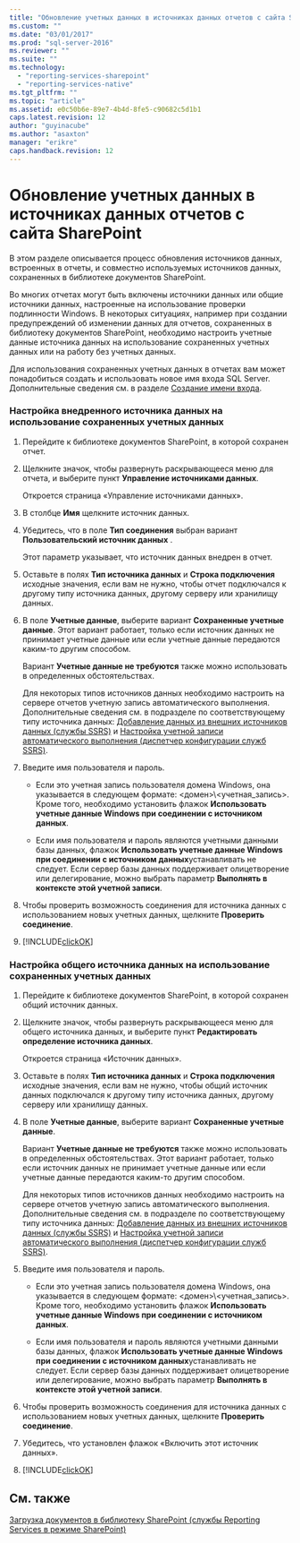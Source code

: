 ```yaml
---
title: "Обновление учетных данных в источниках данных отчетов с сайта SharePoint | Microsoft Docs"
ms.custom: ""
ms.date: "03/01/2017"
ms.prod: "sql-server-2016"
ms.reviewer: ""
ms.suite: ""
ms.technology: 
  - "reporting-services-sharepoint"
  - "reporting-services-native"
ms.tgt_pltfrm: ""
ms.topic: "article"
ms.assetid: e0c50b6e-89e7-4b4d-8fe5-c90682c5d1b1
caps.latest.revision: 12
author: "guyinacube"
ms.author: "asaxton"
manager: "erikre"
caps.handback.revision: 12
---
```

# Обновление учетных данных в источниках данных отчетов с сайта SharePoint
  В этом разделе описывается процесс обновления источников данных, встроенных в отчеты, и совместно используемых источников данных, сохраненных в библиотеке документов SharePoint.  
  
 Во многих отчетах могут быть включены источники данных или общие источники данных, настроенные на использование проверки подлинности Windows. В некоторых ситуациях, например при создании предупреждений об изменении данных для отчетов, сохраненных в библиотеку документов SharePoint, необходимо настроить учетные данные источника данных на использование сохраненных учетных данных или на работу без учетных данных.  
  
 Для использования сохраненных учетных данных в отчетах вам может понадобиться создать и использовать новое имя входа SQL Server. Дополнительные сведения см. в разделе [Создание имени входа](../../relational-databases/security/authentication-access/create-a-login.md).  
  
### Настройка внедренного источника данных на использование сохраненных учетных данных  
  
1.  Перейдите к библиотеке документов SharePoint, в которой сохранен отчет.  
  
2.  Щелкните значок, чтобы развернуть раскрывающееся меню для отчета, и выберите пункт **Управление источниками данных**.  
  
     Откроется страница «Управление источниками данных».  
  
3.  В столбце **Имя** щелкните источник данных.  
  
4.  Убедитесь, что в поле **Тип соединения** выбран вариант **Пользовательский источник данных** .  
  
     Этот параметр указывает, что источник данных внедрен в отчет.  
  
5.  Оставьте в полях **Тип источника данных** и **Строка подключения** исходные значения, если вам не нужно, чтобы отчет подключался к другому типу источника данных, другому серверу или хранилищу данных.  
  
6.  В поле **Учетные данные**, выберите вариант **Сохраненные учетные данные**. Этот вариант работает, только если источник данных не принимает учетные данные или если учетные данные передаются каким-то другим способом.  
  
     Вариант **Учетные данные не требуются** также можно использовать в определенных обстоятельствах.  
  
     Для некоторых типов источников данных необходимо настроить на сервере отчетов учетную запись автоматического выполнения. Дополнительные сведения см. в подразделе по соответствующему типу источника данных: [Добавление данных из внешних источников данных (службы SSRS)](../../reporting-services/report-data/add-data-from-external-data-sources-ssrs.md) и [Настройка учетной записи автоматического выполнения (диспетчер конфигурации служб SSRS)](../../reporting-services/install-windows/configure-the-unattended-execution-account-ssrs-configuration-manager.md).  
  
7.  Введите имя пользователя и пароль.  
  
    -   Если это учетная запись пользователя домена Windows, она указывается в следующем формате: \<домен>\\<учетная_запись\>. Кроме того, необходимо установить флажок **Использовать учетные данные Windows при соединении с источником данных**.  
  
    -   Если имя пользователя и пароль являются учетными данными базы данных, флажок **Использовать учетные данные Windows при соединении с источником данных**устанавливать не следует. Если сервер базы данных поддерживает олицетворение или делегирование, можно выбрать параметр **Выполнять в контексте этой учетной записи**.  
  
8.  Чтобы проверить возможность соединения для источника данных с использованием новых учетных данных, щелкните **Проверить соединение**.  
  
9. [!INCLUDE[clickOK](../../includes/clickok-md.md)]  
  
### Настройка общего источника данных на использование сохраненных учетных данных  
  
1.  Перейдите к библиотеке документов SharePoint, в которой сохранен общий источник данных.  
  
2.  Щелкните значок, чтобы развернуть раскрывающееся меню для общего источника данных, и выберите пункт **Редактировать определение источника данных**.  
  
     Откроется страница «Источник данных».  
  
3.  Оставьте в полях **Тип источника данных** и **Строка подключения** исходные значения, если вам не нужно, чтобы общий источник данных подключался к другому типу источника данных, другому серверу или хранилищу данных.  
  
4.  В поле **Учетные данные**, выберите вариант **Сохраненные учетные данные**.  
  
     Вариант **Учетные данные не требуются** также можно использовать в определенных обстоятельствах. Этот вариант работает, только если источник данных не принимает учетные данные или если учетные данные передаются каким-то другим способом.  
  
     Для некоторых типов источников данных необходимо настроить на сервере отчетов учетную запись автоматического выполнения. Дополнительные сведения см. в подразделе по соответствующему типу источника данных: [Добавление данных из внешних источников данных (службы SSRS)](../../reporting-services/report-data/add-data-from-external-data-sources-ssrs.md) и [Настройка учетной записи автоматического выполнения (диспетчер конфигурации служб SSRS)](../../reporting-services/install-windows/configure-the-unattended-execution-account-ssrs-configuration-manager.md).  
  
5.  Введите имя пользователя и пароль.  
  
    -   Если это учетная запись пользователя домена Windows, она указывается в следующем формате: \<домен>\\<учетная_запись\>. Кроме того, необходимо установить флажок **Использовать учетные данные Windows при соединении с источником данных**.  
  
    -   Если имя пользователя и пароль являются учетными данными базы данных, флажок **Использовать учетные данные Windows при соединении с источником данных**устанавливать не следует. Если сервер базы данных поддерживает олицетворение или делегирование, можно выбрать параметр **Выполнять в контексте этой учетной записи**.  
  
6.  Чтобы проверить возможность соединения для источника данных с использованием новых учетных данных, щелкните **Проверить соединение**.  
  
7.  Убедитесь, что установлен флажок «Включить этот источник данных».  
  
8.  [!INCLUDE[clickOK](../../includes/clickok-md.md)]  
  
## См. также  
 [Загрузка документов в библиотеку SharePoint (службы Reporting Services в режиме SharePoint)](../../reporting-services/report-server-sharepoint/upload-documents-to-a-sharepoint-library-reporting-services-in-sharepoint-mode.md)  
  
  